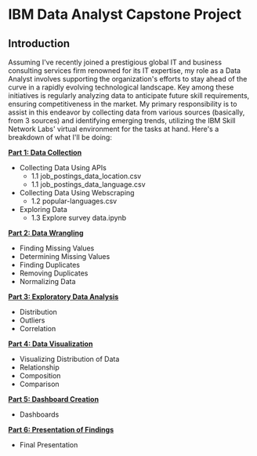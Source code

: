 # IBM Data Analyst Capstone Project
## Introduction

Assuming I've recently joined a prestigious global IT and business consulting services firm renowned for its IT expertise, my role as a Data Analyst involves supporting the organization's efforts to stay ahead of the curve in a rapidly evolving technological landscape. Key among these initiatives is regularly analyzing data to anticipate future skill requirements, ensuring competitiveness in the market. My primary responsibility is to assist in this endeavor by collecting data from various sources (basically, from 3 sources) and identifying emerging trends, utilizing the IBM Skill Network Labs' virtual environment for the tasks at hand. Here's a breakdown of what I'll be doing:

<b><u>Part 1: Data Collection</u></b>
- Collecting Data Using APIs
  - 1.1 job_postings_data_location.csv
  - 1.1 job_postings_data_language.csv
- Collecting Data Using Webscraping
  - 1.2 popular-languages.csv
- Exploring Data
  - 1.3 Explore survey data.ipynb

<b><u>Part 2: Data Wrangling</u></b>
- Finding Missing Values
- Determining Missing Values
- Finding Duplicates
- Removing Duplicates
- Normalizing Data

<b><u>Part 3: Exploratory Data Analysis</u></b>
- Distribution
- Outliers
- Correlation

<b><u>Part 4: Data Visualization</u></b>
- Visualizing Distribution of Data
- Relationship
- Composition
- Comparison

<b><u>Part 5: Dashboard Creation</u></b>
- Dashboards

<b><u>Part 6: Presentation of Findings</u></b>
- Final Presentation
